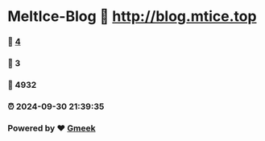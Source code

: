 # MeltIce-Blog :link: http://blog.mtice.top 
### :page_facing_up: [4](http://blog.mtice.top/tag.html) 
### :speech_balloon: 3 
### :hibiscus: 4932 
### :alarm_clock: 2024-09-30 21:39:35 
### Powered by :heart: [Gmeek](https://github.com/Meekdai/Gmeek)
